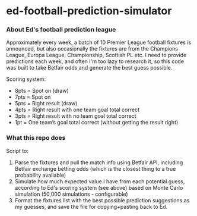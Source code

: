 # ed-football-prediction-simulator

### About Ed's football prediction league
Approximately every week, a batch of 10 Premier League football fixtures is announced, but also occasionally the fixtures are from the Champions League, Europa League, Championship, Scottish PL etc. I need to provide predictions each week, and often I'm too lazy to research it, so this code was built to take Betfair odds and generate the best guess possible.

Scoring system:
* 8pts = Spot on (draw)
* 7pts = Spot on
* 5pts = Right result (draw)
* 4pts = Right result with one team goal total correct
* 3pts = Right result with no team goal total correct
* 1pt = One team’s goal total correct (without getting the result right)

### What this repo does
Script to:
1. Parse the fixtures and pull the match info using Betfair API, including Betfair exchange betting odds (which is the closest thing to a true probability available)
2. Simulate how much expected value I have from each potential guess, according to Ed's scoring system (see above) based on Monte Carlo simulation (50,000 simulations - configurable)
3. Format the fixtures list with the best possible prediction suggestions as my guesses, and save the file for copying+pasting back to Ed.
